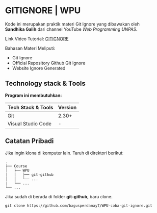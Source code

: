 # GITIGNORE | WPU

Kode ini merupakan praktik materi Git Ignore yang dibawakan oleh **Sandhika Galih** dari channel YouTube _Web Programming UNPAS_.

Link Video Tutorial: [GITIGNORE](https://youtu.be/LK3kX4n-vLM?list=PLFIM0718LjIVknj6sgsSceMqlq242-jNf)

Bahasan Materi Meliputi:

- Git Ignore
- Official Repository Github Git Ignore
- Website Ignore Generated

## Technology stack & Tools

**Program ini membutuhkan:**

| Tech Stack & Tools | Version |
| ------------------ | ------- |
| Git                | 2.30+   |
| Visual Studio Code | -       |

## Catatan Pribadi

Jika ingin klona di komputer lain. Taruh di direktori berikut:

    .
    ├── Course
    │   ├── WPU
    |   |   ├── git-github
    |   |   └── ...
    |   └── ...
    └── ...

Jika sudah di berada di folder **git-github**, baru clone.

```shell
git clone https://github.com/bagusperdanay7/WPU-coba-git-ignore.git
```
